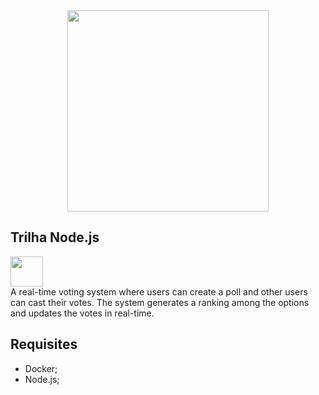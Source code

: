 <div align="center"> 
  <a href="https://www.rocketseat.com.br/eventos/nlw/">
    <img
      src="https://www.rocketseat.com.br/eventos/nlw/_next/static/media/nlw-header-logo.2e1779ba.svg"
      width="322"
      height="auto"
    />
  </a>
</div>

<div>
<h2>Trilha <b>Node.js</b></h2>
<img
    src="https://www.rocketseat.com.br/eventos/nlw/_next/static/media/node.10094861.svg"
    width="52"
    height="48"
    />
</div>
A real-time voting system where users can create a poll and other users can cast their votes. The system generates a ranking among the options and updates the votes in real-time.

## Requisites

- Docker;
- Node.js;
